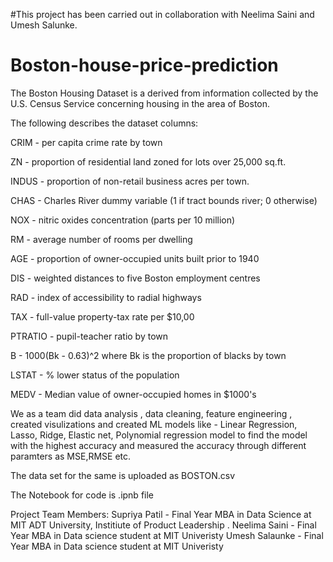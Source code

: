 #This project has been carried out in collaboration with Neelima Saini and Umesh Salunke.
# Boston-house-price-prediction
The Boston Housing Dataset is a derived from information collected by the U.S. Census Service concerning housing in the area of Boston. 

The following describes the dataset columns: 

CRIM - per capita crime rate by town

ZN - proportion of residential land zoned for lots over 25,000 sq.ft.

INDUS - proportion of non-retail business acres per town.

CHAS - Charles River dummy variable (1 if tract bounds river; 0 otherwise)

NOX - nitric oxides concentration (parts per 10 million)

RM - average number of rooms per dwelling

AGE - proportion of owner-occupied units built prior to 1940

DIS - weighted distances to five Boston employment centres

RAD - index of accessibility to radial highways

TAX - full-value property-tax rate per $10,00

PTRATIO - pupil-teacher ratio by town

B - 1000(Bk - 0.63)^2 where Bk is the proportion of blacks by town

LSTAT - % lower status of the population

MEDV - Median value of owner-occupied homes in $1000's

We as a team did data analysis , data cleaning, feature engineering , created visulizations and created ML models like - Linear Regression, Lasso, Ridge, Elastic net, Polynomial regression model to find the model with the highest accuracy and measured the accuracy through different paramters as MSE,RMSE etc.

The data set for the same is uploaded as BOSTON.csv

The Notebook for code is .ipnb file

Project Team Members: Supriya Patil - Final Year MBA in Data Science at MIT ADT University, Institiute of Product Leadership . Neelima Saini - Final Year MBA in Data science student at MIT Univeristy Umesh Salaunke - Final Year MBA in Data science student at MIT Univeristy
